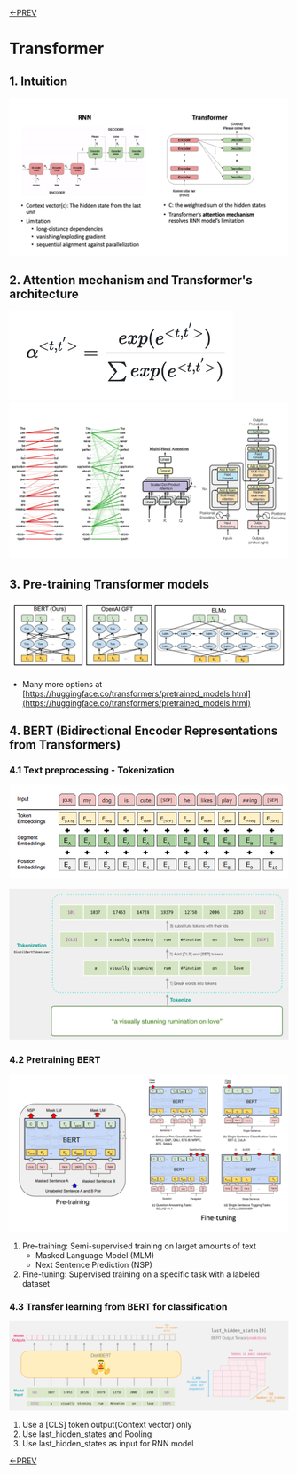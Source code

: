 [<-PREV](sequence.md)

# Transformer 

## 1. Intuition
![image](images/image1.png)

## 2. Attention mechanism and Transformer's architecture

![image](images/equation1.png)
![image](images/image2_2.png)

## 3. Pre-training Transformer models
![image](images/image3.png)
- Many more options at [https://huggingface.co/transformers/pretrained_models.html](https://huggingface.co/transformers/pretrained_models.html)


## 4. BERT (Bidirectional Encoder Representations from Transformers)
### 4.1 Text preprocessing - Tokenization
![image](images/image4.png)

![image](images/image5.png)

### 4.2 Pretraining BERT
![image](images/image6.png)
1. Pre-training: Semi-supervised training on larget amounts of text
    - Masked Language Model (MLM)
    - Next Sentence Prediction (NSP) 
2. Fine-tuning: Supervised training on a specific task with a labeled dataset 

### 4.3 Transfer learning from BERT for classification
![image](images/image9.png)
1. Use a [CLS] token output(Context vector) only
2. Use last_hidden_states and Pooling
3. Use last_hidden_states as input for RNN model


[<-PREV](sequence.md)
